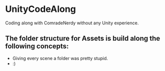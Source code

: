 # UnityCodeAlong
Coding along with ComradeNerdy without any Unity experience.

## The folder structure for Assets is build along the following concepts:
- Giving every scene a folder was pretty stupid.
- :)
